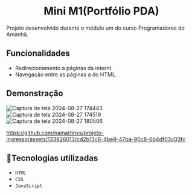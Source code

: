 <h1 align="center"> Mini M1(Portfólio PDA) </h1>

<p>Projeto desenvolvido durante o módulo um do curso Programadores do Amanhã.</p>


## Funcionalidades
 - Redirecionamento a páginas da internt.
 - Navegação entre as páginas a do HTML.

 ## Demonstração
 ![Captura de tela 2024-08-27 174443](https://github.com/user-attachments/assets/fe8adf33-b812-45bd-90fd-a723771f3de8)
![Captura de tela 2024-08-27 174519](https://github.com/user-attachments/assets/a167b85f-fa64-4702-98e9-0212b8a50bb0)
![Captura de tela 2024-08-27 180506](https://github.com/user-attachments/assets/32abb196-bd79-4e0c-a762-468126b89686)

 

https://github.com/namartinxs/projeto-ingresso/assets/133926013/cd2b13c6-4be9-47ba-90c8-6b4df03c03fc





## :wrench:Tecnologias utilizadas

- ``HTML``
- ``CSS``
- ``JavaScript``


